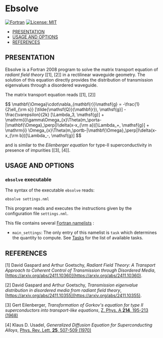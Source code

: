 # Ebsolve

[![Fortran](https://img.shields.io/badge/Fortran-734F96?logo=fortran&logoColor=fff)](https://fortran-lang.org/)
[![License: MIT](https://img.shields.io/badge/License-MIT-red.svg)](https://opensource.org/licenses/MIT)

* [PRESENTATION](#presentation)
* [USAGE AND OPTIONS](#usage-and-options)
* [REFERENCES](#references)

## PRESENTATION

Ebsolve is a Fortran 2008 program to solve the matrix transport equation of *radiant field theory* [[1], [2]] in a rectilinear waveguide geometry. The solution of this equation directly provides the distribution of transmission eigenvalues through a disordered waveguide.

The matrix transport equation reads [[1], [2]]

<p>$$ \mathbf{\Omega}\cdot\nabla_{mathbf{r}}\mathsf{g} = -\frac{1}{2\ell_{\rm s}} [\tilde{\mathsf{Q}}(\mathbf{r}), \mathsf{g}] - \frac{\varepsilon}{2k} [\Lambda_3, \mathsf{g}] 
 + \mathrm{i}\gamma\Omega_{x}\Theta(m_\porta-|\mathbf{\Omega}_\perp|)\delta(x-x_{\rm a})[\Lambda_+, \mathsf{g}] 
 + \mathrm{i}      \Omega_{x}\Theta(m_\portb-|\mathbf{\Omega}_\perp|)\delta(x-x_{\rm b})[\Lambda_-, \mathsf{g}] $$</p>

and is similar to the *Eilenberger equation* for type-II superconductivity in presence of impurities [[3], [4]].



## USAGE AND OPTIONS

### `ebsolve` executable

The syntax of the executable `ebsolve` reads:
```
ebsolve settings.nml
```
This program reads and executes the instructions given by the configuration file `settings.nml`.

This file contains several [Fortran namelists](https://www.intel.com/content/www/us/en/docs/fortran-compiler/developer-guide-reference/2024-2/namelist.html) :

* `main_settings`: The only entry of this namelist is `task` which determines the quantity to compute. See [Tasks](#tasks) for the list of available tasks.

## REFERENCES

<a id="1">[1]</a>
David Gaspard and Arthur Goetschy,
*Radiant Field Theory: A Transport Approach to Coherent Control of Transmission through Disordered Media*,
[https://arxiv.org/abs/2411.10360](https://arxiv.org/abs/2411.10360).

<a id="2">[2]</a>
David Gaspard and Arthur Goetschy,
*Transmission eigenvalue distribution in disordered media from radiant field theory*,
[https://arxiv.org/abs/2411.10355](https://arxiv.org/abs/2411.10355).

<a id="3">[3]</a>
Gert Eilenberger,
*Transformation of Gorkov's equation for type II superconductors into transport-like equations*,
[Z. Phys. A **214**, 195-213 (1968)](https://doi.org/10.1007/BF01379803)

<a id="4">[4]</a>
Klaus D. Usadel,
*Generalized Diffusion Equation for Superconducting Alloys*,
[Phys. Rev. Lett. **25**, 507-509 (1970)](https://doi.org/10.1103/PhysRevLett.25.507)
